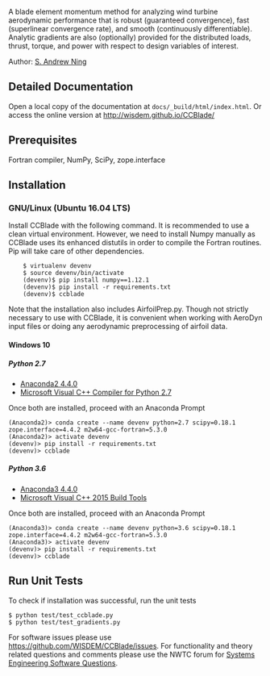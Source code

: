 A blade element momentum method for analyzing wind turbine aerodynamic performance that is robust (guaranteed convergence), fast (superlinear convergence rate), and smooth (continuously differentiable).  Analytic gradients are also (optionally) provided for the distributed loads, thrust, torque, and power with respect to design variables of interest.

Author: [S. Andrew Ning](mailto:andrew.ning@nrel.gov)

## Detailed Documentation

Open a local copy of the documentation at `docs/_build/html/index.html`.  Or access the online version at <http://wisdem.github.io/CCBlade/>

## Prerequisites

Fortran compiler, NumPy, SciPy, zope.interface

## Installation

### GNU/Linux (Ubuntu 16.04 LTS)
Install CCBlade with the following command. It is recommended to use a clean virtual environment. However, we need to install Numpy manually as CCBlade uses its enhanced distutils in order to compile the Fortran routines. Pip will take care of other dependencies.
```
    $ virtualenv devenv
    $ source devenv/bin/activate
    (devenv)$ pip install numpy==1.12.1
    (devenv)$ pip install -r requirements.txt
    (devenv)$ ccblade
```
Note that the installation also includes AirfoilPrep.py.  Though not strictly necessary to use with CCBlade, it is convenient when working with AeroDyn input files or doing any aerodynamic preprocessing of airfoil data.

#### Windows 10
##### Python 2.7
- [Anaconda2 4.4.0](https://repo.continuum.io/archive/Anaconda2-4.4.0-Windows-x86_64.exe)
- [Microsoft Visual C++ Compiler for Python 2.7](http://aka.ms/vcpython27)

Once both are installed, proceed with an Anaconda Prompt
```prompt
(Anaconda2)> conda create --name devenv python=2.7 scipy=0.18.1 zope.interface=4.4.2 m2w64-gcc-fortran=5.3.0
(Anaconda2)> activate devenv
(devenv)> pip install -r requirements.txt
(devenv)> ccblade
```

##### Python 3.6
- [Anaconda3 4.4.0](https://repo.continuum.io/archive/Anaconda2-4.4.0-Windows-x86_64.exe)
- [Microsoft Visual C++ 2015 Build Tools](http://landinghub.visualstudio.com/visual-cpp-build-tools)

Once both are installed, proceed with an Anaconda Prompt
```prompt
(Anaconda3)> conda create --name devenv python=3.6 scipy=0.18.1 zope.interface=4.4.2 m2w64-gcc-fortran=5.3.0
(Anaconda3)> activate devenv
(devenv)> pip install -r requirements.txt
(devenv)> ccblade
```

## Run Unit Tests

To check if installation was successful, run the unit tests

    $ python test/test_ccblade.py
    $ python test/test_gradients.py

For software issues please use <https://github.com/WISDEM/CCBlade/issues>.  For functionality and theory related questions and comments please use the NWTC forum for [Systems Engineering Software Questions](https://wind.nrel.gov/forum/wind/viewtopic.php?f=34&t=1002).

